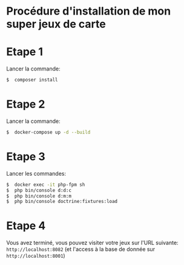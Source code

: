 Procédure d'installation de mon super jeux de carte
===================================================
# Etape 1 
 Lancer la commande: 
 ```sh
 $  composer install 
 ```
 
 # Etape 2
  Lancer la commande:
   ```sh
   $  docker-compose up -d --build
   ```

 # Etape 3
 Lancer les commandes:
 ```sh
 $  docker exec -it php-fpm sh
 $  php bin/console d:d:c
 $  php bin/console d:m:m
 $  php bin/console doctrine:fixtures:load
 ```

 # Etape 4
 Vous avez terminé, vous pouvez visiter votre jeux sur l'URL suivante: `http://localhost:8082`
 (et l'access à la base de donnée sur `http://localhost:8001`)
    
   
